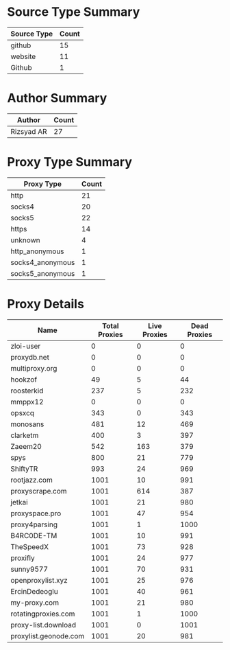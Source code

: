 # Source Type Summary

| Source Type | Count |
|-------------|-------|
| github | 15 |
| website | 11 |
| Github | 1 |


# Author Summary

| Author | Count |
|--------|-------|
| Rizsyad AR | 27 |


# Proxy Type Summary

| Proxy Type | Count |
|------------|-------|
| http | 21 |
| socks4 | 20 |
| socks5 | 22 |
| https | 14 |
| unknown | 4 |
| http_anonymous | 1 |
| socks4_anonymous | 1 |
| socks5_anonymous | 1 |


# Proxy Details

| Name | Total Proxies | Live Proxies | Dead Proxies |
|------|---------------|--------------|---------------|
| zloi-user | 0 | 0 | 0 |
| proxydb.net | 0 | 0 | 0 |
| multiproxy.org | 0 | 0 | 0 |
| hookzof | 49 | 5 | 44 |
| roosterkid | 237 | 5 | 232 |
| mmppx12 | 0 | 0 | 0 |
| opsxcq | 343 | 0 | 343 |
| monosans | 481 | 12 | 469 |
| clarketm | 400 | 3 | 397 |
| Zaeem20 | 542 | 163 | 379 |
| spys | 800 | 21 | 779 |
| ShiftyTR | 993 | 24 | 969 |
| rootjazz.com | 1001 | 10 | 991 |
| proxyscrape.com | 1001 | 614 | 387 |
| jetkai | 1001 | 21 | 980 |
| proxyspace.pro | 1001 | 47 | 954 |
| proxy4parsing | 1001 | 1 | 1000 |
| B4RC0DE-TM | 1001 | 10 | 991 |
| TheSpeedX | 1001 | 73 | 928 |
| proxifly | 1001 | 24 | 977 |
| sunny9577 | 1001 | 70 | 931 |
| openproxylist.xyz | 1001 | 25 | 976 |
| ErcinDedeoglu | 1001 | 40 | 961 |
| my-proxy.com | 1001 | 21 | 980 |
| rotatingproxies.com | 1001 | 1 | 1000 |
| proxy-list.download | 1001 | 0 | 1001 |
| proxylist.geonode.com | 1001 | 20 | 981 |
